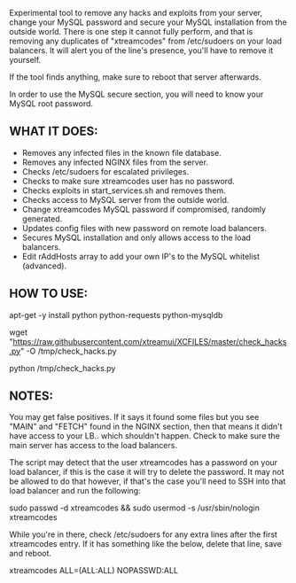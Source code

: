 Experimental tool to remove any hacks and exploits from your server, change your MySQL password and secure your MySQL installation from the outside world.
There is one step it cannot fully perform, and that is removing any duplicates of "xtreamcodes" from /etc/sudoers on your load balancers. It will alert you of the line's presence, you'll have to remove it yourself.

If the tool finds anything, make sure to reboot that server afterwards.

In order to use the MySQL secure section, you will need to know your MySQL root password.

WHAT IT DOES:
-------------
- Removes any infected files in the known file database.
- Removes any infected NGINX files from the server.
- Checks /etc/sudoers for escalated privileges.
- Checks to make sure xtreamcodes user has no password.
- Checks exploits in start_services.sh and removes them.
- Checks access to MySQL server from the outside world.
- Change xtreamcodes MySQL password if compromised, randomly generated.
- Updates config files with new password on remote load balancers.
- Secures MySQL installation and only allows access to the load balancers.
- Edit rAddHosts array to add your own IP's to the MySQL whitelist (advanced).

HOW TO USE:
-----------

apt-get -y install python python-requests python-mysqldb

wget "https://raw.githubusercontent.com/xtreamui/XCFILES/master/check_hacks.py" -O /tmp/check_hacks.py

python /tmp/check_hacks.py


NOTES:
------
You may get false positives. If it says it found some files but you see "MAIN" and "FETCH" found in the NGINX section, then that means it didn't have access to your LB.. which shouldn't happen. Check to make sure the main server has access to the load balancers.

The script may detect that the user xtreamcodes has a password on your load balancer, if this is the case it will try to delete the password. It may not be allowed to do that however, if that's the case you'll need to SSH into that load balancer and run the following:

sudo passwd -d xtreamcodes && sudo usermod -s /usr/sbin/nologin xtreamcodes

While you're in there, check /etc/sudoers for any extra lines after the first xtreamcodes entry. If it has something like the below, delete that line, save and reboot.

xtreamcodes ALL=(ALL:ALL) NOPASSWD:ALL
